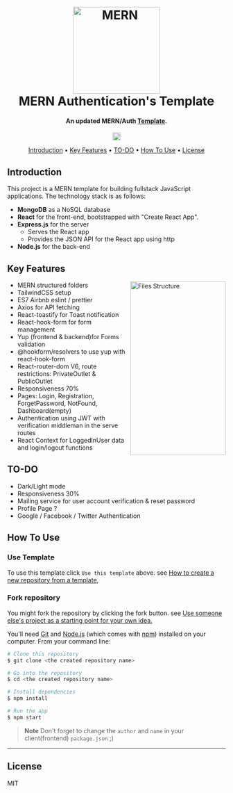 <h1 align="center">
  <br>
  <a href="https://github.com/Youssef-kobi/MERN-Template"><img src="https://raw.githubusercontent.com/Youssef-kobi/MERN-Template/main/client/public/Logo.png" alt="MERN" width="200"></a>
  <br>
  MERN Authentication's Template
  <br>
</h1>

<h4 align="center">An updated MERN/Auth <a href="https://github.com/Youssef-kobi/MERN-Template" target="_blank">Template</a>.</h4>

<p align="center">
 <a href="https://img.shields.io/npm/v/npm?style=plastic"><img src="https://img.shields.io/npm/v/npm?style=plastic" alt="npm version" height="18"></a>
</p>

<p align="center">
	<a href="#introduction">Introduction</a> •
  <a href="#key-features">Key Features</a> •
  <a href="#to-do">TO-DO</a> •
  <a href="#how-to-use">How To Use</a> •
  <a href="#license">License</a>
</p>

<!-- ![screenshot](https://raw.githubusercontent.com/amitmerchant1990/electron-markdownify/master/app/img/markdownify.gif) -->

## Introduction

This project is a MERN template for building fullstack JavaScript applications. The technology stack is as follows:

- **MongoDB** as a NoSQL database
- **React** for the front-end, bootstrapped with "Create React App".
- **Express.js** for the server
  - Serves the React app
  - Provides the JSON API for the React app using http
- **Node.js** for the back-end

## Key Features

<img align="right"  width="220" height="400" src="https://user-images.githubusercontent.com/52678976/190696479-54fcb58b-ece0-49d4-b469-b37c0c16b45f.PNG" alt="Files Structure"/>

- MERN structured folders
- TailwindCSS setup
- ES7 Airbnb eslint / prettier
- Axios for API fetching
- React-toastify for Toast notification
- React-hook-form for form management
- Yup (frontend & backend)for Forms validation
- @hookform/resolvers to use yup with react-hook-form
- React-router-dom V6, route restrictions: PrivateOutlet & PublicOutlet
- Responsiveness 70%
- Pages: Login, Registration, ForgetPassword, NotFound, Dashboard(empty)
- Authentication using JWT with verification middleman in the serve routes
- React Context for LoggedInUser data and login/logout functions

## TO-DO

- Dark/Light mode
- Responsiveness 30%
- Mailing service for user account verification & reset password
- Profile Page ?
- Google / Facebook / Twitter Authentication


## How To Use

### Use Template

To use this template click `Use this template` above. see <a href="https://docs.github.com/en/repositories/creating-and-managing-repositories/creating-a-repository-from-a-template#creating-a-repository-from-a-template" >How to create a new repository from a template<a/>,

### Fork repository

You might fork the repository by clicking the fork button. see <a href="https://docs.github.com/en/get-started/quickstart/fork-a-repo#use-someone-elses-project-as-a-starting-point-for-your-own-idea" >Use someone else's project as a starting point for your own idea.<a/>

You'll need [Git](https://git-scm.com) and [Node.js](https://nodejs.org/en/download/) (which comes with [npm](http://npmjs.com)) installed on your computer. From your command line:

```bash
# Clone this repository
$ git clone <the created repository name>

# Go into the repository
$ cd <the created repository name>

# Install dependencies
$ npm install

# Run the app
$ npm start
```

> **Note**
> Don't forget to change the `author` and `name` in your client(frontend) `package.json` ;)

---

## License

MIT
